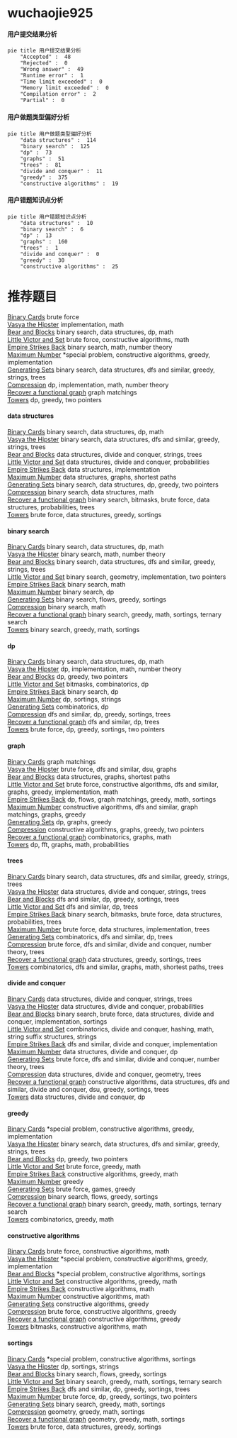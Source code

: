 # wuchaojie925
<!-- tabs:start -->
#### **用户提交结果分析**

```mermaid
pie title 用户提交结果分析
    "Accepted" :  48
    "Rejected" :  0
    "Wrong answer" :  49
    "Runtime error" :  1
    "Time limit exceeded" :  0
    "Memory limit exceeded" :  0
    "Compilation error" :  2
    "Partial" :  0
```
#### **用户做题类型偏好分析**

```mermaid
pie title 用户做题类型偏好分析
    "data structures" :  114
    "binary search" :  125
    "dp" :  73
    "graphs" :  51
    "trees" :  81
    "divide and conquer" :  11
    "greedy" :  375
    "constructive algorithms" :  19
```
#### **用户错题知识点分析**

```mermaid
pie title 用户错题知识点分析
    "data structures" :  10
    "binary search" :  6
    "dp" :  13
    "graphs" :  160
    "trees" :  1
    "divide and conquer" :  0
    "greedy" :  30
    "constructive algorithms" :  25
```
<!-- tabs:end -->
# 推荐题目
[Binary Cards](http://codeforces.com/problemset/problem/949/E)		brute force		  
[Vasya the Hipster](http://codeforces.com/problemset/problem/581/A)		implementation,
                        math		  
[Bear and Blocks](https://codeforces.com/contest/574/problem/D)		binary search,
                        data structures,
                        dp,
                        math		  
[Little Victor and Set](http://codeforces.com/problemset/problem/460/D)		brute force,
                        constructive algorithms,
                        math		  
[Empire Strikes Back](http://codeforces.com/problemset/problem/300/E)		binary search,
                        math,
                        number theory		  
[Maximum Number](http://codeforces.com/problemset/problem/774/C)		*special problem,
                        constructive algorithms,
                        greedy,
                        implementation		  
[Generating Sets](http://codeforces.com/problemset/problem/722/D)		binary search,
                        data structures,
                        dfs and similar,
                        greedy,
                        strings,
                        trees		  
[Compression](http://codeforces.com/problemset/problem/1107/D)		dp,
                        implementation,
                        math,
                        number theory		  
[Recover a functional graph](http://codeforces.com/problemset/problem/739/D)		graph matchings		  
[Towers](http://codeforces.com/problemset/problem/229/D)		dp,
                        greedy,
                        two pointers		  
<!-- tabs:start -->
#### **data structures**
[Binary Cards](https://codeforces.com/contest/574/problem/D)		binary search,
                        data structures,
                        dp,
                        math		  
[Vasya the Hipster](http://codeforces.com/problemset/problem/722/D)		binary search,
                        data structures,
                        dfs and similar,
                        greedy,
                        strings,
                        trees		  
[Bear and Blocks](http://codeforces.com/problemset/problem/665/E)		data structures,
                        divide and conquer,
                        strings,
                        trees		  
[Little Victor and Set](http://codeforces.com/problemset/problem/1316/F)		data structures,
                        divide and conquer,
                        probabilities		  
[Empire Strikes Back](http://codeforces.com/problemset/problem/1418/D)		data structures,
                        implementation		  
[Maximum Number](http://codeforces.com/problemset/problem/757/F)		data structures,
                        graphs,
                        shortest paths		  
[Generating Sets](http://codeforces.com/problemset/problem/1492/C)		binary search,
                        data structures,
                        dp,
                        greedy,
                        two pointers		  
[Compression](http://codeforces.com/problemset/problem/1490/G)		binary search,
                        data structures,
                        math		  
[Recover a functional graph](http://codeforces.com/problemset/problem/1479/D)		binary search,
                        bitmasks,
                        brute force,
                        data structures,
                        probabilities,
                        trees		  
[Towers](http://codeforces.com/problemset/problem/1497/A)		brute force,
                        data structures,
                        greedy,
                        sortings		  
#### **binary search**
[Binary Cards](https://codeforces.com/contest/574/problem/D)		binary search,
                        data structures,
                        dp,
                        math		  
[Vasya the Hipster](http://codeforces.com/problemset/problem/300/E)		binary search,
                        math,
                        number theory		  
[Bear and Blocks](http://codeforces.com/problemset/problem/722/D)		binary search,
                        data structures,
                        dfs and similar,
                        greedy,
                        strings,
                        trees		  
[Little Victor and Set](http://codeforces.com/problemset/problem/780/H)		binary search,
                        geometry,
                        implementation,
                        two pointers		  
[Empire Strikes Back](http://codeforces.com/problemset/problem/1076/C)		binary search,
                        math		  
[Maximum Number](http://codeforces.com/problemset/problem/360/B)		binary search,
                        dp		  
[Generating Sets](http://codeforces.com/problemset/problem/1119/B)		binary search,
                        flows,
                        greedy,
                        sortings		  
[Compression](http://codeforces.com/problemset/problem/1216/E2)		binary search,
                        math		  
[Recover a functional graph](http://codeforces.com/problemset/problem/1355/E)		binary search,
                        greedy,
                        math,
                        sortings,
                        ternary search		  
[Towers](http://codeforces.com/problemset/problem/1452/B)		binary search,
                        greedy,
                        math,
                        sortings		  
#### **dp**
[Binary Cards](https://codeforces.com/contest/574/problem/D)		binary search,
                        data structures,
                        dp,
                        math		  
[Vasya the Hipster](http://codeforces.com/problemset/problem/1107/D)		dp,
                        implementation,
                        math,
                        number theory		  
[Bear and Blocks](http://codeforces.com/problemset/problem/229/D)		dp,
                        greedy,
                        two pointers		  
[Little Victor and Set](http://codeforces.com/problemset/problem/1185/G1)		bitmasks,
                        combinatorics,
                        dp		  
[Empire Strikes Back](http://codeforces.com/problemset/problem/360/B)		binary search,
                        dp		  
[Maximum Number](http://codeforces.com/problemset/problem/178/F2)		dp,
                        sortings,
                        strings		  
[Generating Sets](http://codeforces.com/problemset/problem/489/F)		combinatorics,
                        dp		  
[Compression](https://codeforces.com/contest/1337/problem/C)		dfs and similar,
                        dp,
                        greedy,
                        sortings,
                        trees		  
[Recover a functional graph](http://codeforces.com/problemset/problem/461/B)		dfs and similar,
                        dp,
                        trees		  
[Towers](http://codeforces.com/problemset/problem/1452/E)		brute force,
                        dp,
                        greedy,
                        sortings,
                        two pointers		  
#### **graph**
[Binary Cards](http://codeforces.com/problemset/problem/739/D)		graph matchings		  
[Vasya the Hipster](http://codeforces.com/problemset/problem/506/D)		brute force,
                        dfs and similar,
                        dsu,
                        graphs		  
[Bear and Blocks](http://codeforces.com/problemset/problem/757/F)		data structures,
                        graphs,
                        shortest paths		  
[Little Victor and Set](http://codeforces.com/problemset/problem/1487/C)		brute force,
                        constructive algorithms,
                        dfs and similar,
                        graphs,
                        greedy,
                        implementation,
                        math		  
[Empire Strikes Back](http://codeforces.com/problemset/problem/1437/C)		dp,
                        flows,
                        graph matchings,
                        greedy,
                        math,
                        sortings		  
[Maximum Number](http://codeforces.com/problemset/problem/1470/D)		constructive algorithms,
                        dfs and similar,
                        graph matchings,
                        graphs,
                        greedy		  
[Generating Sets](http://codeforces.com/problemset/problem/1476/C)		dp,
                        graphs,
                        greedy		  
[Compression](http://codeforces.com/problemset/problem/1304/D)		constructive algorithms,
                        graphs,
                        greedy,
                        two pointers		  
[Recover a functional graph](http://codeforces.com/problemset/problem/1475/C)		combinatorics,
                        graphs,
                        math		  
[Towers](http://codeforces.com/problemset/problem/553/E)		dp,
                        fft,
                        graphs,
                        math,
                        probabilities		  
#### **trees**
[Binary Cards](http://codeforces.com/problemset/problem/722/D)		binary search,
                        data structures,
                        dfs and similar,
                        greedy,
                        strings,
                        trees		  
[Vasya the Hipster](http://codeforces.com/problemset/problem/665/E)		data structures,
                        divide and conquer,
                        strings,
                        trees		  
[Bear and Blocks](https://codeforces.com/contest/1337/problem/C)		dfs and similar,
                        dp,
                        greedy,
                        sortings,
                        trees		  
[Little Victor and Set](http://codeforces.com/problemset/problem/461/B)		dfs and similar,
                        dp,
                        trees		  
[Empire Strikes Back](http://codeforces.com/problemset/problem/1479/D)		binary search,
                        bitmasks,
                        brute force,
                        data structures,
                        probabilities,
                        trees		  
[Maximum Number](http://codeforces.com/problemset/problem/1511/C)		brute force,
                        data structures,
                        implementation,
                        trees		  
[Generating Sets](http://codeforces.com/problemset/problem/1499/F)		combinatorics,
                        dfs and similar,
                        dp,
                        trees		  
[Compression](http://codeforces.com/problemset/problem/1491/E)		brute force,
                        dfs and similar,
                        divide and conquer,
                        number theory,
                        trees		  
[Recover a functional graph](http://codeforces.com/problemset/problem/1466/D)		data structures,
                        greedy,
                        sortings,
                        trees		  
[Towers](http://codeforces.com/problemset/problem/1495/D)		combinatorics,
                        dfs and similar,
                        graphs,
                        math,
                        shortest paths,
                        trees		  
#### **divide and conquer**
[Binary Cards](http://codeforces.com/problemset/problem/665/E)		data structures,
                        divide and conquer,
                        strings,
                        trees		  
[Vasya the Hipster](http://codeforces.com/problemset/problem/1316/F)		data structures,
                        divide and conquer,
                        probabilities		  
[Bear and Blocks](http://codeforces.com/problemset/problem/1461/D)		binary search,
                        brute force,
                        data structures,
                        divide and conquer,
                        implementation,
                        sortings		  
[Little Victor and Set](http://codeforces.com/problemset/problem/1466/G)		combinatorics,
                        divide and conquer,
                        hashing,
                        math,
                        string suffix structures,
                        strings		  
[Empire Strikes Back](http://codeforces.com/problemset/problem/1490/D)		dfs and similar,
                        divide and conquer,
                        implementation		  
[Maximum Number](https://codeforces.com/contest/1483/problem/C)		data structures,
                        divide and conquer,
                        dp		  
[Generating Sets](http://codeforces.com/problemset/problem/1491/E)		brute force,
                        dfs and similar,
                        divide and conquer,
                        number theory,
                        trees		  
[Compression](http://codeforces.com/problemset/problem/1303/G)		data structures,
                        divide and conquer,
                        geometry,
                        trees		  
[Recover a functional graph](http://codeforces.com/problemset/problem/1494/D)		constructive algorithms,
                        data structures,
                        dfs and similar,
                        divide and conquer,
                        dsu,
                        greedy,
                        sortings,
                        trees		  
[Towers](http://codeforces.com/problemset/problem/1482/E)		data structures,
                        divide and conquer,
                        dp		  
#### **greedy**
[Binary Cards](http://codeforces.com/problemset/problem/774/C)		*special problem,
                        constructive algorithms,
                        greedy,
                        implementation		  
[Vasya the Hipster](http://codeforces.com/problemset/problem/722/D)		binary search,
                        data structures,
                        dfs and similar,
                        greedy,
                        strings,
                        trees		  
[Bear and Blocks](http://codeforces.com/problemset/problem/229/D)		dp,
                        greedy,
                        two pointers		  
[Little Victor and Set](http://codeforces.com/problemset/problem/1271/A)		brute force,
                        greedy,
                        math		  
[Empire Strikes Back](http://codeforces.com/problemset/problem/1054/G)		constructive algorithms,
                        greedy,
                        math		  
[Maximum Number](http://codeforces.com/problemset/problem/588/A)		greedy		  
[Generating Sets](https://codeforces.com/contest/1191/problem/E)		brute force,
                        games,
                        greedy		  
[Compression](http://codeforces.com/problemset/problem/1119/B)		binary search,
                        flows,
                        greedy,
                        sortings		  
[Recover a functional graph](http://codeforces.com/problemset/problem/1355/E)		binary search,
                        greedy,
                        math,
                        sortings,
                        ternary search		  
[Towers](http://codeforces.com/problemset/problem/1293/B)		combinatorics,
                        greedy,
                        math		  
#### **constructive algorithms**
[Binary Cards](http://codeforces.com/problemset/problem/460/D)		brute force,
                        constructive algorithms,
                        math		  
[Vasya the Hipster](http://codeforces.com/problemset/problem/774/C)		*special problem,
                        constructive algorithms,
                        greedy,
                        implementation		  
[Bear and Blocks](https://codeforces.com/contest/795/problem/D)		*special problem,
                        constructive algorithms,
                        sortings		  
[Little Victor and Set](http://codeforces.com/problemset/problem/1054/G)		constructive algorithms,
                        greedy,
                        math		  
[Empire Strikes Back](http://codeforces.com/problemset/problem/854/B)		constructive algorithms,
                        math		  
[Maximum Number](https://codeforces.com/contest/966/problem/C)		constructive algorithms,
                        math		  
[Generating Sets](http://codeforces.com/problemset/problem/1461/A)		constructive algorithms,
                        greedy		  
[Compression](http://codeforces.com/problemset/problem/1364/C)		brute force,
                        constructive algorithms,
                        greedy		  
[Recover a functional graph](http://codeforces.com/problemset/problem/1097/E)		constructive algorithms,
                        greedy		  
[Towers](http://codeforces.com/problemset/problem/1332/D)		bitmasks,
                        constructive algorithms,
                        math		  
#### **sortings**
[Binary Cards](https://codeforces.com/contest/795/problem/D)		*special problem,
                        constructive algorithms,
                        sortings		  
[Vasya the Hipster](http://codeforces.com/problemset/problem/178/F2)		dp,
                        sortings,
                        strings		  
[Bear and Blocks](http://codeforces.com/problemset/problem/1119/B)		binary search,
                        flows,
                        greedy,
                        sortings		  
[Little Victor and Set](http://codeforces.com/problemset/problem/1355/E)		binary search,
                        greedy,
                        math,
                        sortings,
                        ternary search		  
[Empire Strikes Back](https://codeforces.com/contest/1337/problem/C)		dfs and similar,
                        dp,
                        greedy,
                        sortings,
                        trees		  
[Maximum Number](http://codeforces.com/problemset/problem/1452/E)		brute force,
                        dp,
                        greedy,
                        sortings,
                        two pointers		  
[Generating Sets](http://codeforces.com/problemset/problem/1452/B)		binary search,
                        greedy,
                        math,
                        sortings		  
[Compression](https://codeforces.com/contest/1496/problem/C)		geometry,
                        greedy,
                        math,
                        sortings		  
[Recover a functional graph](http://codeforces.com/problemset/problem/1495/A)		geometry,
                        greedy,
                        math,
                        sortings		  
[Towers](http://codeforces.com/problemset/problem/1497/A)		brute force,
                        data structures,
                        greedy,
                        sortings		  
<!-- tabs:end -->
